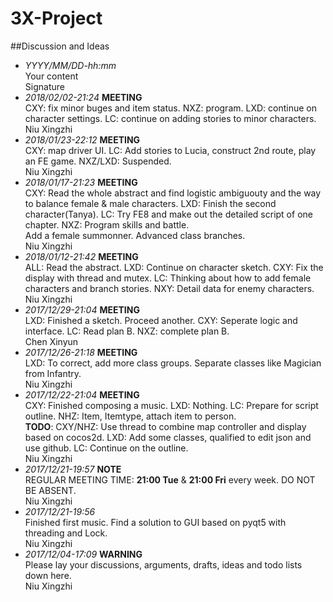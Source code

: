 # 3X-Project
##Discussion and Ideas

- *YYYY/MM/DD-hh:mm* <br> Your content <br> Signature
- *2018/02/02-21:24* **MEETING**<br>CXY: fix minor buges and item status. NXZ: program. LXD: continue on character settings. LC: continue on adding stories to minor characters.<br> Niu Xingzhi
- *2018/01/23-22:12* **MEETING**<br>CXY: map driver UI. LC: Add stories to Lucia, construct 2nd route, play an FE game. NXZ/LXD: Suspended. <br> Niu Xingzhi
- *2018/01/17-21:23* **MEETING**<br>CXY: Read the whole abstract and find logistic ambiguouty and the way to balance female & male characters. LXD: Finish the second character(Tanya). LC: Try FE8 and make out the detailed script of one chapter. NXZ: Program skills and battle. <br>Add a female summonner. Advanced class branches.<br> Niu Xingzhi
- *2018/01/12-21:42* **MEETING**<br>ALL: Read the abstract. LXD: Continue on character sketch. CXY: Fix the display with thread and mutex. LC: Thinking about how to add female characters and branch stories. NXY: Detail data for enemy characters. <br> Niu Xingzhi
- *2017/12/29-21:04* **MEETING**<br>LXD: Finished a sketch. Proceed another. CXY: Seperate logic and interface. LC: Read plan B. NXZ: complete plan B. <br> Chen Xinyun
- *2017/12/26-21:18* **MEETING**<br>LXD: To correct, add more class groups. Separate classes like Magician from Infantry.<br> Niu Xingzhi
- *2017/12/22-21:04* **MEETING**<br>CXY: Finished composing a music. LXD: Nothing. LC: Prepare for script outline. NHZ: Item, Itemtype, attach item to person.<br> **TODO**: CXY/NHZ: Use thread to combine map controller and display based on cocos2d. LXD: Add some classes, qualified to edit json and use github. LC: Continue on the outline. <br> Niu Xingzhi
- *2017/12/21-19:57* **NOTE**<br> REGULAR MEETING TIME: **21:00 Tue** & **21:00 Fri** every week. DO NOT BE ABSENT. <br> Niu Xingzhi
- *2017/12/21-19:56* <br> Finished first music. Find a solution to GUI based on pyqt5 with threading and Lock. <br> Niu Xingzhi
- *2017/12/04-17:09* **WARNING**<br> Please lay your discussions, arguments, drafts, ideas and todo lists down here. <br> Niu Xingzhi 
